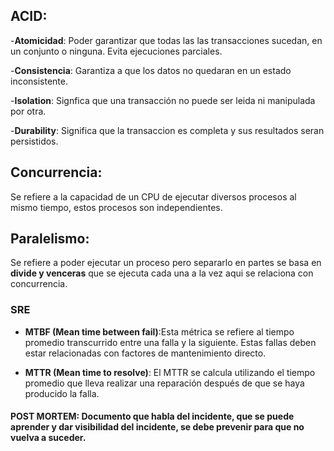 ## ACID:

-**Atomicidad**: Poder garantizar que todas las las transacciones sucedan, en un conjunto o ninguna. Evita ejecuciones parciales.

-**Consistencia**: Garantiza a que los datos no quedaran en un estado inconsistente.

-**Isolation**: Signfica que una transacción no puede ser leida ni manipulada por otra.

-**Durability**: Significa que la transaccion es completa y sus resultados seran persistidos.

## Concurrencia:
Se refiere a la capacidad de un CPU de ejecutar diversos procesos al mismo tiempo, estos procesos son independientes.

## Paralelismo:
Se refiere a poder ejecutar un proceso pero separarlo en partes se basa en **divide y venceras** que se ejecuta cada una a la vez aqui se relaciona con concurrencia.

### SRE
- **MTBF (Mean time between fail)**:Esta métrica se refiere al tiempo promedio transcurrido entre una falla y la siguiente. Estas fallas deben estar relacionadas con factores de mantenimiento directo.

- **MTTR (Mean time to resolve)**: El MTTR se calcula utilizando el tiempo promedio que lleva realizar una reparación después de que se haya producido la falla.

#### POST MORTEM: Documento que habla del incidente, que se puede aprender y dar visibilidad del incidente, se debe prevenir para que no vuelva a suceder.
